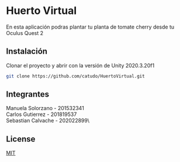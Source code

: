 # Huerto Virtual 

En esta aplicación podras plantar tu planta de tomate cherry desde tu Oculus Quest 2

## Instalación

Clonar el proyecto y abrir con la versión de Unity 2020.3.20f1

```bash
git clone https://github.com/catudo/HuertoVirtual.git
```

## Integrantes

Manuela Solorzano - 201532341\
Carlos Gutierrez - 201819537\
Sebastian Calvache - 202022899\


## License
[MIT](https://choosealicense.com/licenses/mit/)
